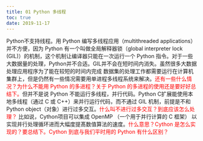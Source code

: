 ```yaml
---
title: 01 Python 多线程
toc: true
date: 2019-11-17
---
```

Python不支持线程。用 Python 编写多线程应用（multithreaded applications）并不方便，因为 Python 有一个叫做全局解释器锁（global interpreter lock (GIL)）的机制，这个机制让编译器只能在一次运行一个 Python 指令。对于一些大数据量的处理，Python并不合适。GIL并不会在短时间内消失。虽然很多大数据处理应用程序为了能在较短的时间内完成 数据集的处理工作都需要运行在计算机集群上，但是仍然有一些情况需要用单进程多线程系统来解决。<span style="color:red;">还有一些什么情况？为什么不能用 Python 的多进程？关于 Python 的多进程的使用还是要好好总结下。</span>但并不是说 Python 不能运行多线程，并行代码。Python C扩展能使用本地多线程（通过 C 或 C++）来并行运行代码，而不通过 GIL 机制，前提是不和 Python object（对象）进行过多交互。<span style="color:red;">什么叫不进行过多交互？到底应该怎么处理？</span> 比如说，Cython项目可以集成 OpenMP （一个用于并行计算的 C 框架） 以实现并行处理循环进而大幅度提髙数值算法的速度。<span style="color:red;">什么意思？Cython 是怎么实现的？要总结下。Cython 到底与我们平时用的 Python 有什么区别？</span>
